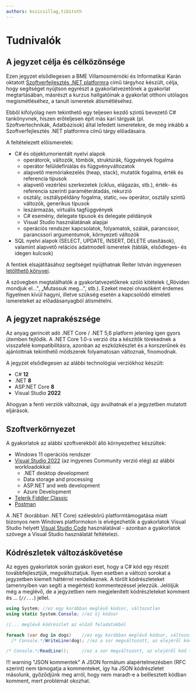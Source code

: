 ```yaml
---
authors: kszicsillag,tibitoth
---
```


# Tudnivalók

## A jegyzet célja és célközönsége

Ezen jegyzet elsődlegesen a BME Villamosmérnöki és Informatikai Karán oktatott [Szoftverfejlesztés .NET platformra](https://www.aut.bme.hu/Course/dotnet) című tárgyhoz készült, célja, hogy segítséget nyújtson egyrészt a gyakorlatvezetőnek a gyakorlat megtartásában, másrészt a kurzus hallgatóinak a gyakorlat otthoni utólagos megismétléséhez, a tanult ismeretek átismétléséhez.

Ebből kifolyólag nem tekinthető egy teljesen kezdő szintű bevezető C# tankönyvnek, hiszen erőteljesen épít más kari tárgyak (pl. Szoftvertechnikák, Adatbázisok) által lefedett ismeretekre, de még inkább a Szoftverfejlesztés .NET platformra című tárgy előadásaira.

A feltételezett előismeretek:

* C# és objektumorientált nyelvi alapok
    * operátorok, változók, tömbök, struktúrák, függvények fogalma
    * operátor felüldefiniálás és függvényváltozatok
    * alapvető memóriakezelés (heap, stack), mutatók fogalma, érték és referencia típusok
    * alapvető vezérlési szerkezetek (ciklus, elágazás, stb.), érték- és referencia szerinti paraméterátadás, rekurzió
    * osztály, osztálypéldány fogalma, static, `new` operátor, osztály szintű változók, generikus típusok
    * leszármazás, virtuális tagfüggvények
    * C# esemény, delegate típusok és delegate példányok
    * Visual Studio használatának alapjai
    * operációs rendszer kapcsolatok, folyamatok, szálak, parancssor, parancssori argumentumok, környezeti változók
* SQL nyelvi alapok (SELECT, UPDATE, INSERT, DELETE utasítások), valamint alapvető relációs adatmodell ismeretek (táblák, elsődleges- és idegen kulcsok)

A fentiek elsajátításához segítséget nyújthatnak Reiter István ingyenesen [letölthető könyvei](https://reiteristvan.wordpress.com).

A szövegben megtalálhatók a gyakorlatvezetőknek szóló kitételek („Röviden mondjuk el…", „Mutassuk meg…", stb.). Ezeket mezei olvasóként érdemes figyelmen kívül hagyni, illetve szükség esetén a kapcsolódó elméleti ismereteket az előadásanyagból átismételni.

## A jegyzet naprakészsége

Az anyag gerincét adó .NET Core / .NET 5,6 platform jelenleg igen gyors ütemben fejlődik. A .NET Core 1.0-s verzió óta a készítők törekednek a visszafelé kompatibilitásra, azonban az eszközkészlet és a korszerűnek és ajánlottnak tekinthető módszerek folyamatosan változnak, finomodnak.

A jegyzet elsődlegesen az alábbi technológiai verziókhoz készült:

* C# **12**
* .NET **8**
* ASP.NET Core **8**
* Visual Studio **2022**

Ahogyan a fenti verziók változnak, úgy avulhatnak el a jegyzetben mutatott eljárások.

## Szoftverkörnyezet

A gyakorlatok az alábbi szoftverekből álló környezethez készültek:

* Windows 11 operációs rendszer
* [Visual Studio 2022](https://visualstudio.microsoft.com/downloads/) (az ingyenes Community verzió elég) az alábbi workloadokkal:
    * .NET desktop development
    * Data storage and processing
    * ASP.NET and web development
    * Azure Development
* [Telerik Fiddler Classic](https://www.telerik.com/fiddler/fiddler-classic)
* [Postman](https://www.postman.com/)

A .NET (korábban .NET Core) széleskörű platformtámogatása miatt bizonyos nem Windows platformokon is elvégezhetők a gyakorlatok Visual Studio helyett [Visual Studio Code](https://code.visualstudio.com/) használatával - azonban a gyakorlatok szövege a Visual Studio használatát feltételezi.

## Kódrészletek változáskövetése

Az egyes gyakorlatok során gyakori eset, hogy a C# kód egy részét továbbfejlesztjük, megváltoztatjuk.
Ilyen esetben a változó sorokat a jegyzetben kiemelt háttérrel rendelkeznek.
A törölt kódrészleteket (amennyiben van segíti a megértést) kommentezéssel jelezzük.
Jelöljük még a meglévő, de a jegyzetben nem megjelenített kódrészleteket komment és ... (`//...`) jellel.

``` csharp hl_lines="2 7 9"
using System; //ez egy korábban meglévő kódsor, változatlan
using static System.Console; //ez új kódsor

//... meglévő kódrészlet az előző feladatokból

foreach (var dog in dogs)    //ez egy korábban meglévő kódsor, változatlan
  /* Console.*/WriteLine(dog); //ez a sor megváltozott, az elejéről kód törlődött

/* Console.*/ReadLine();     //ez a sor megváltozott, az elejéről kód törlődött
```

!!! warning "JSON kommentek"
    A JSON formátum alapértelmezésben (RFC szerint) nem támogatja a kommenteket, így ha JSON kódrészletet másolunk, győződjünk meg arról, hogy nem maradt-e a beillesztett kódban komment, mert problémát okozhat.
